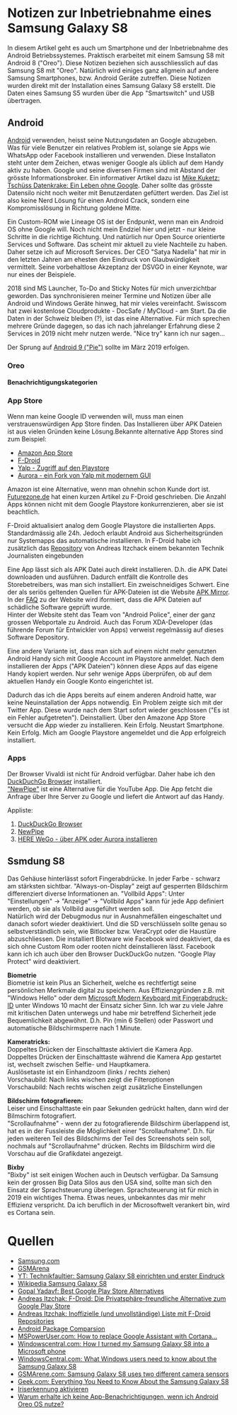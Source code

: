 # Notizen zur Inbetriebnahme eines Samsung Galaxy S8  

In diesem Artikel geht es auch um Smartphone und der Inbetriebnahme des Android Betriebssystemes. Praktisch erarbeitet mit einem Samsung S8 mit Android 8 ("Oreo"). Diese Notizen beziehen sich ausschliesslich auf das Samsung S8 mit "Oreo". Natürlich wird einiges ganz allgmein auf andere Samsung Smartphones, bzw. Android Geräte zutreffen. Diese Notizen wurden direkt mit der Installation eines Samsung Galaxy S8 erstellt. Die Daten eines Samsung S5 wurden über die App "Smartswitch" und USB übertragen.

## Android

[Android](https://www.android.com/) verwenden, heisst seine Nutzungsdaten an Google abzugeben. Was für viele Benutzer ein relatives Problem ist, solange sie Apps wie WhatsApp oder Facebook installieren und verwenden. Diese Installaton steht unter dem Zeichen, etwas weniger Google als üblich auf dem Handy aktiv zu haben. Google und seine diversen Firmen sind mit Abstand der grösste Informationsbroker. Ein informativer Artikel dazu ist [Mike Kuketz: Tschüss Datenkrake: Ein Leben ohne Google](https://www.kuketz-blog.de/tschuess-datenkrake-ein-leben-ohne-google/). Daher sollte das grösste Datensilo nicht noch weiter mit Benutzerdaten gefüttert werden. Das Ziel ist also keine Nerd Lösung für einen Android Crack, sondern eine Kompromisslösung in Richtung goldene Mitte.  

Ein Custom-ROM wie Lineage OS ist der Endpunkt, wenn man ein Android OS ohne Google will. Noch nicht mein Endziel hier und jetzt - nur kleine Schritte in die richtige Richtung. Und natürlich nur Open Source orientierte Services und Software. Das scheint mir aktuell zu viele Nachteile zu haben. Daher setze ich auf Microsoft Services. Der CEO "Satya Nadella" hat mir in den letzten Jahren am ehesten den Eindruck von Glaubwürdigkeit vermittelt. Seine vorbehaltlose Akzeptanz der DSVGO in einer Keynote, war nur eines der Beispiele.  

2018 sind MS Launcher, To-Do and Sticky Notes für mich unverzichtbar geworden. Das synchronisieren meiner Termine und Notizen über alle Android und Windows Geräte hinweg, hat mir vieles vereinfacht. Swisscom hat zwei kostenlose Cloudprodukte - DocSafe / MyCloud - am Start. Da die Daten in der Schweiz bleiben (?), ist das eine Alternative. Für mich sprechen mehrere Gründe dagegen, so das ich nach jahrelanger Erfahrung diese 2 Services in 2019 nicht mehr nutzen werde. "Nice try" kann ich nur sagen...  

Der Sprung auf [Android 9 ("Pie")](https://www.xda-developers.com/samsung-galaxy-s8-note-8-android-pie-one-ui-update-roadmap/) sollte im März 2019 erfolgen.  

### Oreo

#### Benachrichtigungskategorien



### App Store

Wenn man keine Google ID verwenden will, muss man einen verstrauenswürdigen App Store finden. Das Installieren über APK Dateien ist aus vielen Gründen keine Lösung.Bekannte alternative App Stores sind zum Beispiel:  
- [Amazon App Store](www.amazon.de/androidapp)
- [F-Droid](https://f-droid.org)
- [Yalp - Zugriff auf den Playstore](https://f-droid.org/packages/com.github.yeriomin.yalpstore/)
- [Aurora - ein Fork von Yalp mit modernem GUI](https://f-droid.org/de/packages/com.dragons.aurora/)  

Amazon ist eine Alternative, wenn man ohnehin schon Kunde dort ist. [Futurezone.de](<https://www.futurezone.de/apps/article213663935/Es-gibt-eine-sichere-Alternative-zum-Google-Play-Store.html?ref=sec>) hat einen kurzen Artikel zu F-Droid geschrieben. Die Anzahl Apps können nicht mit dem Google Playstore konkurrenzieren, aber sie ist beachtlich.

F-Droid aktualisiert analog dem Google Playstore die installierten Apps. Standardmässig alle 24h. Jedoch erlaubt Android aus Sicherheitsgründen nur Systemapps das automatische installieren. In F-Droid habe ich zusätzlich das [Repository](https://apt.izzysoft.de/fdroid/) von Andreas Itzchack einem bekannten Technik Journalisten eingebunden

Eine App lässt sich als APK Datei auch direkt installieren. D.h. die APK Datei downloaden und ausführen. Dadurch entfällt die Kontrolle des Storebetreibers, was man sich installiert. Ein zweischneidiges Schwert. Eine der als seriös geltenden Quellen für APK-Dateien ist die Website [APK Mirror](https://www.apkmirror.com). In der [FAQ](https://www.apkmirror.com/faq/) zu der Website wird iformiert, dass die APK Dateien auf schädliche Software geprüft wurde.  
Hinter der Website steht das Team von "Android Police", einer der ganz grossen Webportale zu Android. Auch das Forum XDA-Developer (das führende Forum für Entwickler von Apps) verweist regelmässig auf dieses Software Depository.  

Eine andere Variante ist, dass man sich auf einem nicht mehr genutzten Android Handy sich mit Google Account im Playstore anmeldet. Nach dem installieren der Apps ("APK Dateien") können diese Apps auf das eigene Handy kopiert werden. Nur sehr wenige Apps überprüfen, ob auf dem aktuellen Handy ein Google Konto eingerichtet ist.  

Dadurch das ich die Apps bereits auf einem anderen Android hatte, war keine Neuinstallation der Apps notwendig. Ein Problem zeigte sich mit der Twitter App. Diese wurde nach dem Start sofort wieder geschlossen ("Es ist ein Fehler aufgetreten"). Deinstalliert. Über den Amazone App Store versucht die App wieder zu installieren. Kein Erfolg. Neustart Smartphone. Kein Erfolg. Mich am Google Playstore angemeldet und die App erfolgreich installiert.

### Apps

Der Browser Vivaldi ist nicht für Android verfügbar. Daher habe ich den [DuckDuchGo Browser](https://duckduckgo.com/app) installiert.  
["NewPipe"](https://github.com/TeamNewPipe/NewPipe) ist eine Alternative für die YouTube App. Die App fetcht die Anfrage über Ihre Server zu Google und liefert die Antwort auf das Handy. 

Appliste:
1.  [DuckDuckGo Browser](https://duckduckgo.com/app)
2.  [NewPipe](https://github.com/TeamNewPipe/NewPipe)
3.  [HERE WeGo - über APK oder Aurora installieren](https://wego.here.com)

## Ssmdung S8

Das Gehäuse hinterlässt sofort Fingerabdrücke. In jeder Farbe - schwarz am stärksten sichtbar.  "Always-on-Display" zeigt auf gesperrten Bildschirm differenziert diverse Informationen an. "Vollbild Apps": Unter "Einstellungen" -> "Anzeige" -> "Vollbild Apps" kann für jede App definiert werden, ob sie als Vollbild ausgeführt werden soll.  
Natürlich wird der Debugmodus nur in Ausnahmefällen eingeschaltet und danach sofort wieder deaktiviert. Und die SD verschlüsseln sollte genau so selbstverständlich sein, wie Bitlocker bzw. VeraCrypt oder die Haustüre abzuschliessen.  Die installiert Blotware wie Facebook wird deaktiviert, da es sich ohne Custom Rom oder rooten nicht deinstallieren lässt. Facebook kann ich ich auch über den Browser DuckDuckGo nutzen.  "Google Play Protect" wird deaktiviert.

__**Biometrie**__  
Biometrie ist kein Plus an Sicherheit, welche es rechtfertigt seine persönlichen Merkmale digital zu speichern. Aus Effizienzgründen z.B. mit "Windows Hello" oder dem [Microsoft Modern Keyboard mit Fingerabdruck-ID](https://www.microsoft.com/de-ch/p/microsoft-modern-keyboard-mit-fingerabdruck-id/) unter Windows 10 macht der Einsatz sicher Sinn. Ich war zu viele Jahre mit kritischen Daten unterwegs und habe mir betreffend Sicherheit jede Bequemlichkeit abgewöhnt. D.h. Pin (min 6 Stellen) oder Passwort und automatische Bildschirmsperre nach 1 Minute. 

__**Kameratricks:**__  
Doppeltes Drücken der Einschalttaste aktiviert die Kamera App.  
Doppeltes Drücken der Einschalttaste während die Kamera App gestartet ist, wechselt zwischen Selfie- und Hauptkamera.  
Auslösetaste ist ein Einhandzoom (links / rechts ziehen)  
Vorschaubild: Nach links wischen zeigt die Filteroptionen  
Vorschaubild: Nach rechts wischen zeigt zusätzliche Einstellungen  

__**Bildschirm fotografieren:**__  
Leiser und Einschalttaste ein paar Sekunden gedrückt halten, dann wird der Bilmschirm fotografiert.  
"Scrollaufnahme" - wenn der zu fotografierende Bildschirm überlappend ist, hat es in der Fussleiste die Möglichkeit einer "Scrollaufnahme". D.h. für jeden weiteren Teil des Bildschirms der Teil des Screenshots sein soll, nochmals auf "Scrollaufnahme" drücken. Rechts im Bildschirm wird die Vorschau auf die Grafikdatei angezeigt.  

__**Bixby**__  
"Bixby" ist seit einigen Wochen auch in Deutsch verfügbar. Da Samsung kein der grossen Big Data Silos aus den USA sind, sollte man sich den Einsatz der Sprachsteuerung überlegen. Sprachsteuerung ist für mich in 2019 ein wichtiges Thema. Etwas neues, unbekanntes das mir mehr Effizienz verspricht. Da ich beruflich in der Microsoftwelt verankert bin, wird es Cortana sein.  

# Quellen

* [Samsung.com](https://www.samsung.com/global/galaxy/galaxy-s8/specs/)
* [GSMArena](https://www.android.com/phones/samsung-galaxy-s8/)
* [YT: Technikfaultier: Samsung Galaxy S8 einrichten und erster Eindruck](https://www.youtube.com/watch?v=onKkXv2oJX8)
* [Wikipedia Samsung Galaxy S8](https://en.wikipedia.org/wiki/Samsung_Galaxy_S8)
* [Gopal Yadavf: Best Google Play Store Alternatives](https://medium.com/pen-bold-kiln-press/best-google-play-store-alternatives-30c759de1c26)
* [Andreas Itzchak: F-Droid: Die Privatsphäre-freundliche Alternative zum Google Play Store](https://android.izzysoft.de/articles/named/fdroid-intro-1)
* [Andreas Itzchak: Inoffizielle (und unvollständige) Liste mit F-Droid Repositories](https://android.izzysoft.de/articles/named/list-of-fdroid-repos)
* [Android Package Comparsion](https://github.com/opengapps/opengapps/wiki/Package-Comparison)
* [MSPowerUser.com: How to replace Google Assistant with Cortana...](https://mspoweruser.com/replace-google-assistant-cortana-galaxy-s8-android-phones/)
* [Windowscentral.com: How I turned my Samsung Galaxy S8 into a Microsoft phone](https://www.windowscentral.com/samsung-galaxy-s8-microsoft-edition-everything-you-need-know)
* [WindowsCentral.com: What Windows users need to know about the Samsung Galaxy S8](https://www.windowscentral.com/windows-users-and-samsung-galaxy-s8)
* [GSMArene.com: Samsung Galaxy S8 uses two different camera sensors](https://www.gsmarena.com/samsung_galaxy_s8_uses_two_different_camera_sensors-news-24316.php)
* [Geek.com: Everything You Need to Know About the Samsung Galaxy S8](https://www.geek.com/tech/everything-you-need-to-know-about-the-samsung-galaxy-s8-1686665/) 
* [Iriserkennung aktivieren](https://www.samsung.com/ch/support/mobile-devices/galaxy-s8-und-s8-plus-wie-funktioniert-die-iriserkennung/)
* [Warum erhalte ich keine App-Benachrichtigungen, wenn ich Android Oreo OS nutze?](https://www.samsung.com/ch/support/mobile-devices/warum-erhalte-ich-keine-app-benachrichtigungen-wenn-ich-android-oreo-os-nutze/)
